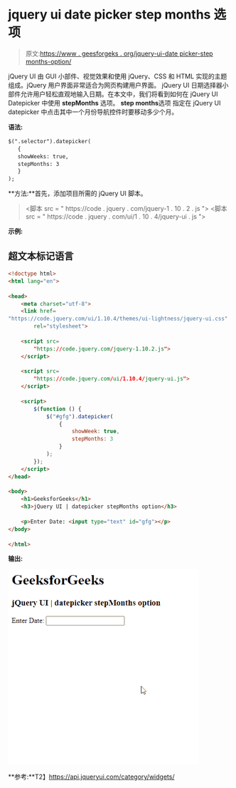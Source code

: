 # jquery ui date picker step months 选项

> 原文:[https://www . geesforgeks . org/jquery-ui-date picker-step months-option/](https://www.geeksforgeeks.org/jquery-ui-datepicker-stepmonths-option/)

jQuery UI 由 GUI 小部件、视觉效果和使用 jQuery、CSS 和 HTML 实现的主题组成。jQuery 用户界面非常适合为网页构建用户界面。 jQuery UI 日期选择器小部件允许用户轻松直观地输入日期。在本文中，我们将看到如何在 jQuery UI Datepicker 中使用 **stepMonths** 选项。 **step months**选项  指定在 jQuery UI datepicker 中点击其中一个月份导航控件时要移动多少个月。

**语法:**

```html
$(".selector").datepicker(
   {
   showWeeks: true,
   stepMonths: 3
   }
);
```

**方法:**首先，添加项目所需的 jQuery UI 脚本。

> <link href="“https://code.jquery.com/ui/1.10.4/themes/ui-lightness/jquery-ui.css”" rel="“stylesheet”">
> <脚本 src = " https://code . jquery . com/jquery-1 . 10 . 2 . js "></脚本>
> <脚本 src = " https://code . jquery . com/ui/1 . 10 . 4/jquery-ui . js "></脚本>

**示例:**

## 超文本标记语言

```html
<!doctype html>
<html lang="en">

<head>
    <meta charset="utf-8">
    <link href=
"https://code.jquery.com/ui/1.10.4/themes/ui-lightness/jquery-ui.css"
        rel="stylesheet">

    <script src=
        "https://code.jquery.com/jquery-1.10.2.js">
    </script>

    <script src=
        "https://code.jquery.com/ui/1.10.4/jquery-ui.js">
    </script>

    <script>
        $(function () {
            $("#gfg").datepicker(
                {
                    showWeek: true,
                    stepMonths: 3
                }
            );
        });
    </script>
</head>

<body>
    <h1>GeeksforGeeks</h1>
    <h3>jQuery UI | datepicker stepMonths option</h3>

    <p>Enter Date: <input type="text" id="gfg"></p>
</body>

</html>
```

**输出:**

![](img/8b6b42672b12fdbc650afa62b699ee16.png)

**参考:**T2】https://api.jqueryui.com/category/widgets/